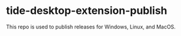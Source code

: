 # tide-desktop-extension-publish
This repo is used to publish releases for Windows, Linux, and MacOS.
